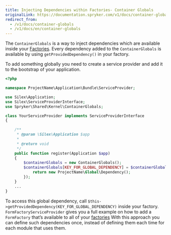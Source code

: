 ```yaml
---
title: Injecting Dependencies within Factories- Container Globals
originalLink: https://documentation.spryker.com/v1/docs/container-globals
redirect_from:
  - /v1/docs/container-globals
  - /v1/docs/en/container-globals
---
```


The `ContainerGlobals` is a way to inject dependencies which are available inside your [Factories](/docs/scos/dev/developer-guides/201811.0/development-guide/back-end/data-manipulation/data-enrichment/factory/factory). Every dependency added to the `ContainerGlobals` is available by using `getProvidedDependency()` in your factory.

To add something globally you need to create a service provider and add it to the bootstrap of your application.

```php
<?php

namespace ProjectName\Application\Bundle\ServiceProvider;

use Silex\Application;
use Silex\ServiceProviderInterface;
use Spryker\Shared\Kernel\ContainerGlobals;

class YourServiceProvider implements ServiceProviderInterface
{

    /**
     * @param \Silex\Application $app
     *
     * @return void
     */
    public function register(Application $app)
    {
        $containerGlobals = new ContainerGlobals();
        $containerGlobals[KEY_FOR_GLOBAL_DEPENDENCY] = $containerGlobals->share(function () use () {
            return new ProjectName\Global\Dependency();
        });
    }
    ...
}
```

To access this global dependency, call `$this->getProvidedDependency(KEY_FOR_GLOBAL_DEPENDENCY)` inside your factory. `FormFactoryServiceProvider` gives you a full example on how to add a `FormFactory` that’s available to all of your [factories](/docs/scos/dev/developer-guides/201811.0/development-guide/back-end/data-manipulation/data-enrichment/factory/factory) With this approach you can define such dependencies once, instead of defining them each time for each module that uses them.
